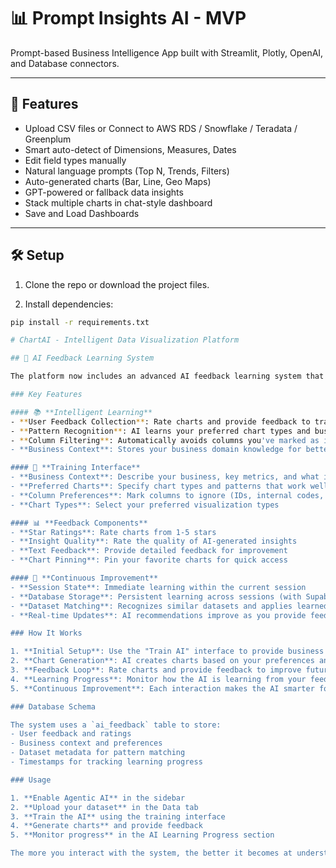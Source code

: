 # 📊 Prompt Insights AI - MVP

Prompt-based Business Intelligence App built with Streamlit, Plotly, OpenAI, and Database connectors.

---

## 🚀 Features

- Upload CSV files or Connect to AWS RDS / Snowflake / Teradata / Greenplum
- Smart auto-detect of Dimensions, Measures, Dates
- Edit field types manually
- Natural language prompts (Top N, Trends, Filters)
- Auto-generated charts (Bar, Line, Geo Maps)
- GPT-powered or fallback data insights
- Stack multiple charts in chat-style dashboard
- Save and Load Dashboards

---

## 🛠 Setup

1. Clone the repo or download the project files.

2. Install dependencies:

```bash
pip install -r requirements.txt

# ChartAI - Intelligent Data Visualization Platform

## 🤖 AI Feedback Learning System

The platform now includes an advanced AI feedback learning system that continuously improves chart recommendations based on user interactions.

### Key Features

#### 📚 **Intelligent Learning**
- **User Feedback Collection**: Rate charts and provide feedback to train the AI
- **Pattern Recognition**: AI learns your preferred chart types and business context
- **Column Filtering**: Automatically avoids columns you've marked as irrelevant
- **Business Context**: Stores your business domain knowledge for better recommendations

#### 🎯 **Training Interface**
- **Business Context**: Describe your business, key metrics, and what insights matter
- **Preferred Charts**: Specify chart types and patterns that work well for your data
- **Column Preferences**: Mark columns to ignore (IDs, internal codes, etc.)
- **Chart Types**: Select your preferred visualization types

#### 📊 **Feedback Components**
- **Star Ratings**: Rate charts from 1-5 stars
- **Insight Quality**: Rate the quality of AI-generated insights
- **Text Feedback**: Provide detailed feedback for improvement
- **Chart Pinning**: Pin your favorite charts for quick access

#### 🔄 **Continuous Improvement**
- **Session State**: Immediate learning within the current session
- **Database Storage**: Persistent learning across sessions (with Supabase)
- **Dataset Matching**: Recognizes similar datasets and applies learned preferences
- **Real-time Updates**: AI recommendations improve as you provide feedback

### How It Works

1. **Initial Setup**: Use the "Train AI" interface to provide business context and preferences
2. **Chart Generation**: AI creates charts based on your preferences and business context
3. **Feedback Loop**: Rate charts and provide feedback to improve future recommendations
4. **Learning Progress**: Monitor how the AI is learning from your feedback
5. **Continuous Improvement**: Each interaction makes the AI smarter for your specific use case

### Database Schema

The system uses a `ai_feedback` table to store:
- User feedback and ratings
- Business context and preferences
- Dataset metadata for pattern matching
- Timestamps for tracking learning progress

### Usage

1. **Enable Agentic AI** in the sidebar
2. **Upload your dataset** in the Data tab
3. **Train the AI** using the training interface
4. **Generate charts** and provide feedback
5. **Monitor progress** in the AI Learning Progress section

The more you interact with the system, the better it becomes at understanding your specific data visualization needs!
